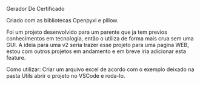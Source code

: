 Gerador De Certificado

Criado com as bibliotecas Openpyxl e pillow.

Foi um projeto desenvolvido para um parente que ja tem previos conhecimentos em tecnologia, então o utiliza de forma mais crua sem uma GUI. A ideia para uma v2 seria trazer esse projeto para uma pagina WEB, estou com outros projetos em andamento e em breve iria adicionar esta feature.

Como utilizar:
Criar um arquivo excel de acordo com o exemplo deixado na pasta Utils abrir o projeto no VSCode e roda-lo.
